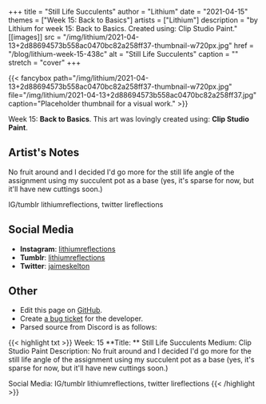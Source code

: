 +++
title =       "Still Life Succulents"
author =      "Lithium"
date =        "2021-04-15"
themes =      ["Week 15: Back to Basics"]
artists =     ["Lithium"]
description = "by Lithium for week 15: Back to Basics. Created using: Clip Studio Paint."
[[images]]
      src = "/img/lithium/2021-04-13+2d88694573b558ac0470bc82a258ff37-thumbnail-w720px.jpg"
      href = "/blog/lithium-week-15-438c"
      alt = "Still Life Succulents"
      caption = ""
      stretch = "cover"
+++


{{< fancybox path="/img/lithium/2021-04-13+2d88694573b558ac0470bc82a258ff37-thumbnail-w720px.jpg" file="/img/lithium/2021-04-13+2d88694573b558ac0470bc82a258ff37.jpg" caption="Placeholder thumbnail for a visual work." >}}


Week 15: **Back to Basics**. This art was lovingly created using: **Clip Studio Paint**.

## Artist's Notes

No fruit around and I decided I'd go more for the still life angle of the assignment using my succulent pot as a base (yes, it's sparse for now, but it'll have new cuttings soon.)

IG/tumblr lithiumreflections, twitter lireflections

## Social Media

- **Instagram**: <a href='https://instagram.com/lithiumreflections' target='_blank'>lithiumreflections</a>
- **Tumblr**: <a href='https://lithiumreflections.tumblr.com' target='_blank'>lithiumreflections</a>
- **Twitter**: <a href='https://twitter.com/jaimeskelton' target='_blank'>jaimeskelton</a>

## Other

- Edit this page on [GitHub](https://github.com/teaminkling/web-refresh/edit/main/content/blog/lithium-week-15-438c.md).
- Create [a bug ticket](https://github.com/teaminkling/web-refresh/issues/new?assignees=&labels=bug&template=problem-report.md&title=) for the developer.
- Parsed source from Discord is as follows:

{{< highlight txt >}}
Week: 15
**Title:  ** Still Life Succulents
Medium: Clip Studio Paint
Description: No fruit around and I decided I'd go more for the still life angle of the assignment using my succulent pot as a base (yes, it's sparse for now, but it'll have new cuttings soon.)

Social Media: IG/tumblr lithiumreflections, twitter lireflections
{{< /highlight >}}